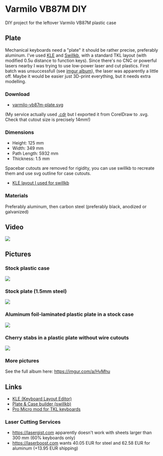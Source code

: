 # Varmilo VB87M DIY

DIY project for the leftover Varmilo VB87M plastic case

## Plate

Mechanical keyboards need a "plate" it should be rather precise, preferably aluminum.
I've used [KLE][1] and [Swillkb][2], with a standard TKL layout (with modified 0.5u distance to function keys).
Since there's no CNC or powerful lasers nearby I was trying to use low-power laser and cut plastics.
First batch was unsuccessfull (see [imgur album](https://imgur.com/a/HyMhu)), the laser was apparently a little off.
Maybe it would be easier just 3D-print everything, but it needs extra modelling.

### Download

* [varmilo-vb87m-plate.svg](https://raw.githubusercontent.com/joric/varmilo/master/files/varmilo-vb87m-plate.svg)

(My service actually used [.cdr](https://raw.githubusercontent.com/joric/varmilo/master/files/varmilo-vb87m-plate.cdr)
but I exported it from CorelDraw to .svg. Check that cutout size is precisely 14mm!)

### Dimensions

* Height: 125 mm
* Width: 349 mm
* Path Length: 5932 mm
* Thickness: 1.5 mm

Spacebar cutouts are removed for rigidity, you can use swillkb to recreate them and use svg outline for case cutouts.

* [KLE layout I used for swillkb](http://www.keyboard-layout-editor.com/#/gists/100ba22bee4c95727a88b61818feb6be)

### Materials

Preferably aluminum, then carbon steel (preferably black, anodized or galvanized)

## Video

[![](http://img.youtube.com/vi/AoeQSR-c1pQ/0.jpg)](https://www.youtube.com/watch?v=AoeQSR-c1pQ)

## Pictures

### Stock plastic case

![](https://i.imgur.com/v0MGNCt.jpg)

### Stock plate (1.5mm steel)

![](https://i.imgur.com/PDPaO1y.jpg)

### Aluminum foil-laminated plastic plate in a stock case

![](https://i.imgur.com/M7HxcEP.jpg)

### Cherry stabs in a plastic plate without wire cutouts

![](https://i.imgur.com/dXO7tGp.jpg)

### More pictures

See the full album here: https://imgur.com/a/HyMhu

## Links

* [KLE (Keyboard Layout Editor)](http://www.keyboard-layout-editor.com)
* [Plate & Case builder (swillkb)](http://builder.swillkb.com)
* [Pro Micro mod for TKL keyboards](https://hackaday.io/project/8282-alpen-clack/log/27395-matrix)

### Laser Cutting Services

* https://lasergist.com apparently doesn't work with sheets larger than 300 mm (60% keyboards only)
* https://laserboost.com wants 40.05 EUR for steel and 62.58 EUR for aluminum (+13.95 EUR shipping)

[1]: http://www.keyboard-layout-editor.com
[2]: http://builder.swillkb.com
